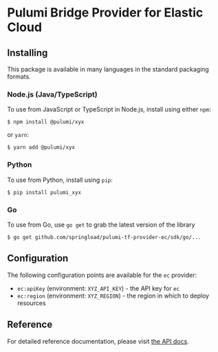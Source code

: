 # Pulumi Bridge Provider for Elastic Cloud

## Installing

This package is available in many languages in the standard packaging formats.

### Node.js (Java/TypeScript)

To use from JavaScript or TypeScript in Node.js, install using either `npm`:

    $ npm install @pulumi/xyx

or `yarn`:

    $ yarn add @pulumi/xyx

### Python

To use from Python, install using `pip`:

    $ pip install pulumi_xyx

### Go

To use from Go, use `go get` to grab the latest version of the library

    $ go get github.com/springload/pulumi-tf-provider-ec/sdk/go/...

## Configuration

The following configuration points are available for the `ec` provider:

-   `ec:apiKey` (environment: `XYZ_API_KEY`) - the API key for `ec`
-   `ec:region` (environment: `XYZ_REGION`) - the region in which to deploy resources

## Reference

For detailed reference documentation, please visit [the API docs][1].

[1]: https://www.pulumi.com/docs/reference/pkg/x/
